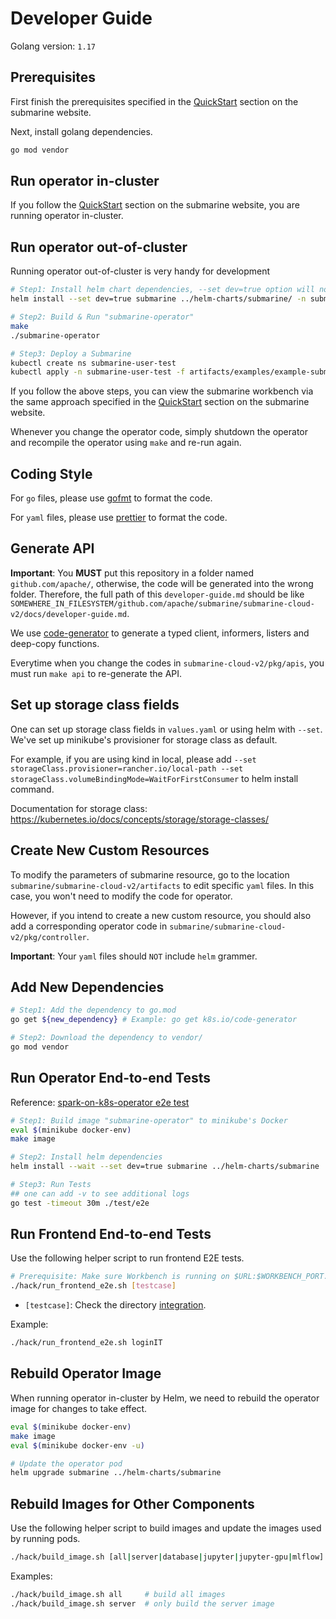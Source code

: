 <!--
  Licensed to the Apache Software Foundation (ASF) under one or more
  contributor license agreements.  See the NOTICE file distributed with
  this work for additional information regarding copyright ownership.
  The ASF licenses this file to You under the Apache License, Version 2.0
  (the "License"); you may not use this file except in compliance with
  the License.  You may obtain a copy of the License at

     http://www.apache.org/licenses/LICENSE-2.0

  Unless required by applicable law or agreed to in writing, software
  distributed under the License is distributed on an "AS IS" BASIS,
  WITHOUT WARRANTIES OR CONDITIONS OF ANY KIND, either express or implied.
  See the License for the specific language governing permissions and
  limitations under the License.
-->

# Developer Guide

Golang version: `1.17`

## Prerequisites

First finish the prerequisites specified in the [QuickStart](https://submarine.apache.org/docs/next/gettingStarted/quickstart) section on the submarine website.

Next, install golang dependencies.

```bash
go mod vendor
```

## Run operator in-cluster

If you follow the [QuickStart](https://submarine.apache.org/docs/next/gettingStarted/quickstart) section on the submarine website, you are running operator in-cluster.

## Run operator out-of-cluster

Running operator out-of-cluster is very handy for development

```bash
# Step1: Install helm chart dependencies, --set dev=true option will not install the operator deployment to the cluster
helm install --set dev=true submarine ../helm-charts/submarine/ -n submarine

# Step2: Build & Run "submarine-operator"
make
./submarine-operator

# Step3: Deploy a Submarine
kubectl create ns submarine-user-test
kubectl apply -n submarine-user-test -f artifacts/examples/example-submarine.yaml
```

If you follow the above steps, you can view the submarine workbench via the same approach specified in the [QuickStart][quickstart] section on the submarine website.

Whenever you change the operator code, simply shutdown the operator and recompile the operator using `make` and re-run again.

## Coding Style

For `go` files, please use [gofmt](https://golang.org/pkg/cmd/gofmt/) to format the code.

For `yaml` files, please use [prettier](https://prettier.io/) to format the code.

## Generate API

**Important**: You **MUST** put this repository in a folder named `github.com/apache/`, otherwise, the code will be generated into the wrong folder. Therefore, the full path of this `developer-guide.md` should be like `SOMEWHERE_IN_FILESYSTEM/github.com/apache/submarine/submarine-cloud-v2/docs/developer-guide.md`.

We use [code-generator](https://github.com/kubernetes/code-generator) to generate a typed client, informers, listers and deep-copy functions.

Everytime when you change the codes in `submarine-cloud-v2/pkg/apis`, you must run `make api` to re-generate the API.

## Set up storage class fields

One can set up storage class fields in `values.yaml` or using helm with `--set`. We've set up minikube's provisioner for storage class as default.

For example, if you are using kind in local, please add `--set storageClass.provisioner=rancher.io/local-path --set storageClass.volumeBindingMode=WaitForFirstConsumer` to helm install command.

Documentation for storage class: https://kubernetes.io/docs/concepts/storage/storage-classes/

## Create New Custom Resources

To modify the parameters of submarine resource, go to the location `submarine/submarine-cloud-v2/artifacts` to edit specific `yaml` files. In this case, you won't need to modify the code for operator.

However, if you intend to create a new custom resource, you should also add a corresponding operator code in `submarine/submarine-cloud-v2/pkg/controller`.

**Important**: Your `yaml` files should `NOT` include `helm` grammer.

## Add New Dependencies

```bash
# Step1: Add the dependency to go.mod
go get ${new_dependency} # Example: go get k8s.io/code-generator

# Step2: Download the dependency to vendor/
go mod vendor
```

## Run Operator End-to-end Tests

Reference: [spark-on-k8s-operator e2e test](https://github.com/GoogleCloudPlatform/spark-on-k8s-operator/tree/master/test/e2e)

```bash
# Step1: Build image "submarine-operator" to minikube's Docker
eval $(minikube docker-env)
make image

# Step2: Install helm dependencies
helm install --wait --set dev=true submarine ../helm-charts/submarine

# Step3: Run Tests
## one can add -v to see additional logs
go test -timeout 30m ./test/e2e
```

## Run Frontend End-to-end Tests

Use the following helper script to run frontend E2E tests.

```bash
# Prerequisite: Make sure Workbench is running on $URL:$WORKBENCH_PORT.
./hack/run_frontend_e2e.sh [testcase]
```

- `[testcase]`: Check the directory [integration](../../submarine-test/test-e2e/src/test/java/org/apache/submarine/integration/).

Example:

```bash
./hack/run_frontend_e2e.sh loginIT
```

## Rebuild Operator Image

When running operator in-cluster by Helm, we need to rebuild the operator image for changes to take effect.

```bash
eval $(minikube docker-env)
make image
eval $(minikube docker-env -u)

# Update the operator pod
helm upgrade submarine ../helm-charts/submarine
```

## Rebuild Images for Other Components

Use the following helper script to build images and update the images used by running pods.

```bash
./hack/build_image.sh [all|server|database|jupyter|jupyter-gpu|mlflow]
```

Examples:

```bash
./hack/build_image.sh all     # build all images
./hack/build_image.sh server  # only build the server image
```

[quickstart]: https://submarine.apache.org/docs/next/gettingStarted/quickstart
